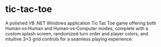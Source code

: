# tic-tac-toe
A polished VB .NET Windows application Tic Tac Toe game offering both Human‑vs‑Human and Human‑vs‑Computer modes, complete with a custom splash screen, randomized turn order and player colors, and intuitive 3×3 grid controls for a seamless playing experience.
